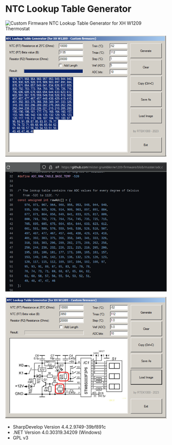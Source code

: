 # NTC Lookup Table Generator
![Custom Firmware](https://github.com/mister-grumbler/w1209-firmware) NTC Lookup Table Generator for XH W1209 Thermostat

![image](https://github.com/rtek1000/NTC_Lookup_Table_Generator/blob/main/Img/Image_1.png)

![image](https://github.com/rtek1000/NTC_Lookup_Table_Generator/blob/main/Img/Image2.png)

![image](https://github.com/rtek1000/NTC_Lookup_Table_Generator/blob/main/Img/Image3.png)

- SharpDevelop Version  4.4.2.9749-39bf891c
- .NET Version          4.0.30319.34209 (Windows)
- GPL v3
